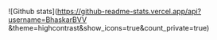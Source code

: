 ![Github stats](https://github-readme-stats.vercel.app/api?username=BhaskarBVV
&theme=highcontrast&show_icons=true&count_private=true)
